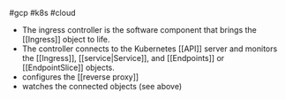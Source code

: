 #gcp #k8s #cloud 

- The ingress controller is the software component that brings the [[Ingress]] object to life.
- The controller connects to the Kubernetes [[API]] server and monitors the [[Ingress]], [[service|Service]], and [[Endpoints]] or [[EndpointSlice]] objects.
- configures the [[reverse proxy]]
- watches the connected objects (see above)